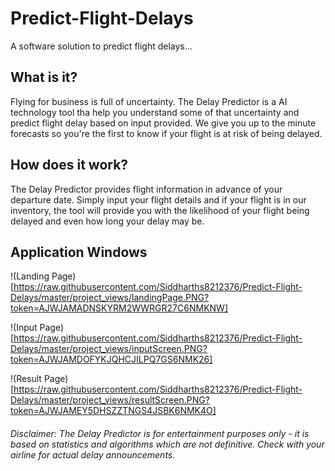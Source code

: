 # Predict-Flight-Delays
A software solution to predict flight delays...

## What is it?

Flying for business is full of uncertainty. The Delay Predictor is a  AI technology tool tha help you understand some of that uncertainty and predict flight delay based on input provided. We give you up to the minute forecasts so you're the first to know if your flight is at risk of being delayed.


## How does it work?

The Delay Predictor provides flight information  in advance of your departure date.
Simply input your flight details and if your flight is in our inventory, the tool will provide you with the likelihood of your flight being delayed and even how long your delay may be.



## Application Windows
!(Landing Page)[https://raw.githubusercontent.com/Siddharths8212376/Predict-Flight-Delays/master/project_views/landingPage.PNG?token=AJWJAMADNSKYRM2WWRGR27C6NMKNW]

!(Input Page)[https://raw.githubusercontent.com/Siddharths8212376/Predict-Flight-Delays/master/project_views/inputScreen.PNG?token=AJWJAMDOFYKJQHCJILPQ7GS6NMK26]

!(Result Page)[https://raw.githubusercontent.com/Siddharths8212376/Predict-Flight-Delays/master/project_views/resultScreen.PNG?token=AJWJAMEY5DHSZZTNGS4JSBK6NMK4O]


###### Disclaimer: The Delay Predictor is for entertainment purposes only - it is based on statistics and algorithms which are not definitive. Check with your airline for actual delay announcements. 
